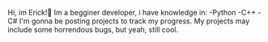 Hi, im Erick!👋
Im a begginer developer, i have knowledge in:
-Python
-C++
-C#
I'm gonna be posting projects to track my progress.
My projects may include some horrendous bugs, but yeah, still cool.
